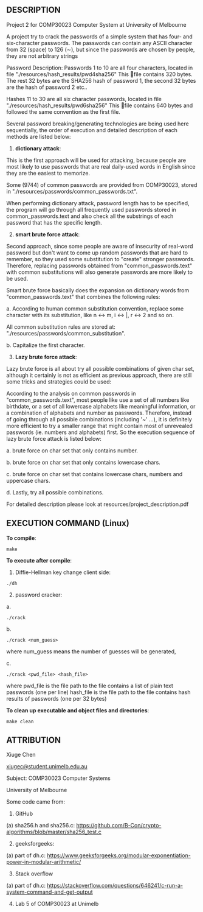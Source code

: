 ## DESCRIPTION

Project 2 for COMP30023 Computer System at University of Melbourne

A project try to crack the passwords of a simple system that has four- and
six-character passwords. The passwords can contain any ASCII character from 32
(space) to 126 (∼), but since the passwords are chosen by people, they are not
arbitrary strings

Password Description:
Passwords 1 to 10 are all four characters, located in file "./resources/hash_results/pwd4sha256"
This 􏰁file contains 320 bytes. The rest 32 bytes are the SHA256 hash of password 1,
the second 32 bytes are the hash of password 2 etc..

Hashes 11 to 30 are all six character passwords, located in file "./resources/hash_results/pwd6sha256"
This 􏰁file contains 640 bytes and followed the same convention as the first file.

Several password breaking/generating technologies are being used here sequentially,
the order of execution and detailed description of each methods are listed below:
1. **dictionary attack**:

This is the first approach will be used for attacking, because people are most likely
to use passwords that are real daily-used words in English since they are the
easiest to memorize.

Some (9744) of common passwords are provided from COMP30023, stored in "./resources/passwords/common_passwords.txt".

When performing dictionary attack, password length has to be specified,
the program will go through all frequently used passwords stored in common_passwords.text
and also check all the substrings of each password that has the specific length.

2. **smart brute force attack**:

Second approach, since some people are aware of insecurity of real-word password
but don't want to come up random passwords that are hard to remember, so they
used some substitution to "create" stronger passwords. Therefore, replacing
passwords obtained from "common_passwords.text" with common substitutions will
also generate passwords are more likely to be used.

Smart brute force basically does the expansion on dictionary words from "common_passwords.text"
that combines the following rules:

a. According to human common substitution convention, replace some character
with its substitution, like n <-> m, i <-> |, r <-> 2 and so on.

All common substitution rules are stored at: "./resources/passwords/common_substitution".

b. Capitalize the first character.

3. **Lazy brute force attack**:

Lazy brute force is all about try all possible combinations of given char set,
although it certainly is not as efficient as previous approach, there are still
some tricks and strategies could be used:

According to the analysis on common passwords in "common_passwords.text", most people
like use a set of all numbers like birthdate, or a set of all lowercase alphabets
like meaningful information, or a combination of alphabets and number as passwords.
Therefore, instead of going through all possible combinations (including '~' ...),
it is definitely more efficient to try a smaller range that might contain most of
unrevealed passwords (ie. numbers and alphabets) first. So the execution sequence
of lazy brute force attack is listed below:

a. brute force on char set that only contains number.

b. brute force on char set that only contains lowercase chars.

c. brute force on char set that contains lowercase chars, numbers and uppercase chars.

d. Lastly, try all possible combinations.

For detailed description please look at resources/project_description.pdf

## EXECUTION COMMAND (Linux)

**To compile**:

`make`

**To execute after compile**:

1. Diffie-Hellman key change client side:

`./dh`

2. password cracker:

a.

`./crack`

b.

`./crack <num_guess>`

where num_guess means the number of guesses will be generated,

c.

`./crack <pwd_file> <hash_file>`

where pwd_file is the file path to the file contains a list of plain text passwords (one per line)
hash_file is the file path to the file contains hash results of passwords (one per 32 bytes)

**To clean up executable and object files and directories**:

`make clean`

## ATTRIBUTION
Xiuge Chen

xiugec@student.unimelb.edu.au

Subject: COMP30023 Computer Systems

University of Melbourne

Some code came from:
1. GitHub

  (a) sha256.h and sha256.c: https://github.com/B-Con/crypto-algorithms/blob/master/sha256_test.c

2. geeksforgeeks:

  (a) part of dh.c: https://www.geeksforgeeks.org/modular-exponentiation-power-in-modular-arithmetic/

3. Stack overflow

  (a) part of dh.c: https://stackoverflow.com/questions/646241/c-run-a-system-command-and-get-output

4. Lab 5 of COMP30023 at Unimelb
